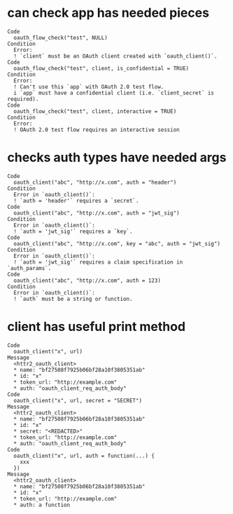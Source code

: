 # can check app has needed pieces

    Code
      oauth_flow_check("test", NULL)
    Condition
      Error:
      ! `client` must be an OAuth client created with `oauth_client()`.
    Code
      oauth_flow_check("test", client, is_confidential = TRUE)
    Condition
      Error:
      ! Can't use this `app` with OAuth 2.0 test flow.
      i `app` must have a confidential client (i.e. `client_secret` is required).
    Code
      oauth_flow_check("test", client, interactive = TRUE)
    Condition
      Error:
      ! OAuth 2.0 test flow requires an interactive session

# checks auth types have needed args

    Code
      oauth_client("abc", "http://x.com", auth = "header")
    Condition
      Error in `oauth_client()`:
      ! `auth = 'header'` requires a `secret`.
    Code
      oauth_client("abc", "http://x.com", auth = "jwt_sig")
    Condition
      Error in `oauth_client()`:
      ! `auth = 'jwt_sig'` requires a `key`.
    Code
      oauth_client("abc", "http://x.com", key = "abc", auth = "jwt_sig")
    Condition
      Error in `oauth_client()`:
      ! `auth = 'jwt_sig'` requires a claim specification in `auth_params`.
    Code
      oauth_client("abc", "http://x.com", auth = 123)
    Condition
      Error in `oauth_client()`:
      ! `auth` must be a string or function.

# client has useful print method

    Code
      oauth_client("x", url)
    Message
      <httr2_oauth_client>
      * name: "bf27508f7925b06bf28a10f3805351ab"
      * id: "x"
      * token_url: "http://example.com"
      * auth: "oauth_client_req_auth_body"
    Code
      oauth_client("x", url, secret = "SECRET")
    Message
      <httr2_oauth_client>
      * name: "bf27508f7925b06bf28a10f3805351ab"
      * id: "x"
      * secret: "<REDACTED>"
      * token_url: "http://example.com"
      * auth: "oauth_client_req_auth_body"
    Code
      oauth_client("x", url, auth = function(...) {
        xxx
      })
    Message
      <httr2_oauth_client>
      * name: "bf27508f7925b06bf28a10f3805351ab"
      * id: "x"
      * token_url: "http://example.com"
      * auth: a function

